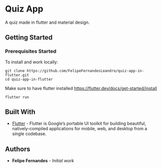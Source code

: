 # Quiz App

A quiz made in flutter and material design.

## Getting Started

### Prerequisites Started

To install and work locally:
```
git clone https://github.com/FelipeFernandesLeandro/quiz-app-in-flutter.git
cd quiz-app-in-flutter
```
Make sure to have flutter installed
https://flutter.dev/docs/get-started/install
```
flutter run
```

## Built With
* [Flutter](https://flutter.dev/) - Flutter is Google’s portable UI toolkit for building beautiful, natively-compiled applications for mobile, web, and desktop from a single codebase.

## Authors

* **Felipe Fernandes** - *Initial work*